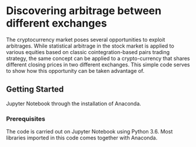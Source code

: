 # Discovering arbitrage between different exchanges

The cryptocurrency market poses several opportunities to exploit arbitrages. While statistical arbitrage in the stock market is applied to various equities based on classic cointegration-based pairs trading strategy, the same concept can be applied to a crypto-currency that shares different closing prices in two different exchanges. This simple code serves to show how this opportunity can be taken advantage of. 

## Getting Started

Jupyter Notebook through the installation of Anaconda.

### Prerequisites

The code is carried out on Jupyter Notebook using Python 3.6. Most libraries imported in this code comes together with Anaconda.
